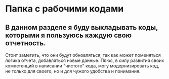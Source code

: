 # Папка с рабочими кодами

## В данном разделе я буду выкладывать коды, которыми я пользуюсь каждую свою отчетность.

Стоит заметить, что они будут обновляться, так как может поменяться логика отчета, добавляться новые данные. Плюс, в силу развития своих компетенций в написании "чистого" кода, могу модернизировать код, не только для своего, но и для чужого удобства и понимания.
